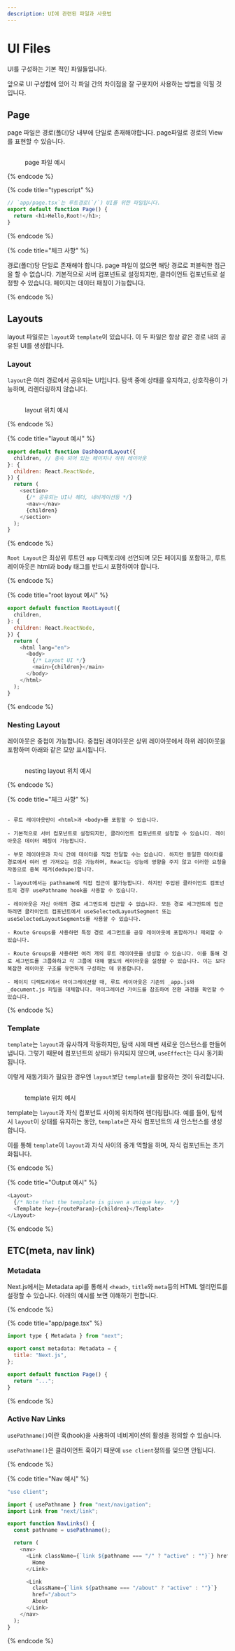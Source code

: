 ```yaml
---
description: UI에 관련된 파일과 사용법
---
```


# UI Files

UI를 구성하는 기본 적인 파일들입니다.

앞으로 UI 구성함에 있어 각 파일 간의 차이점을 잘 구분지어 사용하는 방법을 익힐 것 입니다.

## Page

page 파일은 경로(폴더)당 내부에 단일로 존재해야합니다. page파일로 경로의 View를 표현할 수 있습니다.

<figure><img src="https://nextjs.org/_next/image?url=%2Fdocs%2Fdark%2Fpage-special-file.png&w=1920&q=75" alt=""><figcaption><p>page 파일 예시</p></figcaption></figure>

{% endcode %}

{% code title="typescript" %}

```typescript
// `app/page.tsx`는 루트경로(`/`) UI를 위한 파일입니다.
export default function Page() {
  return <h1>Hello,Root!</h1>;
}
```

{% endcode %}

{% code title="체크 사항" %}


경로(폴더)당 단일로 존재해야 합니다.
page 파일이 없으면 해당 경로로 퍼블릭한 접근을 할 수 없습니다.
기본적으로 서버 컴포넌트로 설정되지만, 클라이언트 컴포넌트로 설정할 수 있습니다.
페이지는 데이터 패칭이 가능합니다.


{% endcode %}

## Layouts

layout 파일로는 `layout`와 `template`이 있습니다. 이 두 파일은 항상 같은 경로 내의 공유된 UI를 생성합니다.

### Layout

`layout`은 여러 경로에서 공유되는 UI입니다. 탐색 중에 상태를 유지하고, 상호작용이 가능하며, 리렌더링하지 않습니다.

<figure><img src="https://nextjs.org/_next/image?url=%2Fdocs%2Fdark%2Flayout-special-file.png&w=1920&q=75" alt=""><figcaption><p>layout 위치 예시</p></figcaption></figure>

{% endcode %}

{% code title="layout 예시" %}

```js
export default function DashboardLayout({
  children, // 종속 되어 있는 페이지나 하위 레이아웃
}: {
  children: React.ReactNode,
}) {
  return (
    <section>
      {/* 공유되는 UI나 헤더, 네비게이션등 */}
      <nav></nav>
      {children}
    </section>
  );
}
```

{% endcode %}

`Root Layout`은 최상위 루트인 `app` 디렉토리에 선언되며 모든 페이지를 포함하고, 루트 레이아웃은 html과 body 태그를 반드시 포함하여야 합니다.

{% endcode %}

{% code title="root layout 예시" %}

```js
export default function RootLayout({
  children,
}: {
  children: React.ReactNode,
}) {
  return (
    <html lang="en">
      <body>
        {/* Layout UI */}
        <main>{children}</main>
      </body>
    </html>
  );
}
```

{% endcode %}

### Nesting Layout

레이아웃은 중첩이 가능합니다. 중첩된 레이아웃은 상위 레이아웃에서 하위 레이아웃을 포함하며 아래와 같은 모양 표시됩니다.

<figure><img src="https://nextjs.org/_next/image?url=%2Fdocs%2Fdark%2Fnested-layouts-ui.png&w=1920&q=75" alt=""><figcaption><p>nesting layout 위치 예시</p></figcaption></figure>

{% endcode %}

{% code title="체크 사항" %}

```

- 루트 레이아웃만이 <html>과 <body>를 포함할 수 있습니다.

- 기본적으로 서버 컴포넌트로 설정되지만, 클라이언트 컴포넌트로 설정할 수 있습니다. 레이아웃은 데이터 패칭이 가능합니다.

- 부모 레이아웃과 자식 간에 데이터를 직접 전달할 수는 없습니다. 하지만 동일한 데이터를 경로에서 여러 번 가져오는 것은 가능하며, React는 성능에 영향을 주지 않고 이러한 요청을 자동으로 중복 제거(dedupe)합니다.

- layout에서는 pathname에 직접 접근이 불가능합니다. 하지만 주입된 클라이언트 컴포넌트의 경우 usePathname hook을 사용할 수 있습니다.

- 레이아웃은 자신 아래의 경로 세그먼트에 접근할 수 없습니다. 모든 경로 세그먼트에 접근하려면 클라이언트 컴포넌트에서 useSelectedLayoutSegment 또는 useSelectedLayoutSegments를 사용할 수 있습니다.

- Route Groups를 사용하면 특정 경로 세그먼트를 공유 레이아웃에 포함하거나 제외할 수 있습니다.

- Route Groups를 사용하면 여러 개의 루트 레이아웃을 생성할 수 있습니다. 이를 통해 경로 세그먼트를 그룹화하고 각 그룹에 대해 별도의 레이아웃을 설정할 수 있습니다. 이는 보다 복잡한 레이아웃 구조를 유연하게 구성하는 데 유용합니다.

- 페이지 디렉토리에서 마이그레이션할 때, 루트 레이아웃은 기존의 _app.js와 _document.js 파일을 대체합니다. 마이그레이션 가이드를 참조하여 전환 과정을 확인할 수 있습니다.

```

{% endcode %}

### Template

`template`는 `layout`과 유사하게 작동하지만, 탐색 시에 매번 새로운 인스턴스를 만들어냅니다. 그렇기 때문에 컴포넌트의 상태가 유지되지 않으며, `useEffect`는 다시 동기화됩니다. 

이렇게 재동기화가 필요한 경우엔 `layout`보단 `template`을 활용하는 것이 유리합니다.

<figure><img src="https://nextjs.org/_next/image?url=%2Fdocs%2Fdark%2Ftemplate-special-file.png&w=1920&q=75" alt=""><figcaption><p>template 위치 예시</p></figcaption></figure>

template는 `layout`과 자식 컴포넌트 사이에 위치하여 렌더링됩니다. 예를 들어, 탐색 시 `layout`이 상태를 유지하는 동안, `template`은 자식 컴포넌트의 새 인스턴스를 생성합니다. 

이를 통해 `template`이 `layout`과 자식 사이의 중개 역할을 하며, 자식 컴포넌트는 초기화됩니다.

{% endcode %}

{% code title="Output 예시" %}

```js
<Layout>
  {/* Note that the template is given a unique key. */}
  <Template key={routeParam}>{children}</Template>
</Layout>
```

{% endcode %}

## ETC(meta, nav link)

### Metadata

Next.js에서는 Metadata api를 통해서 `<head>`, `title`와 `meta`등의 HTML 엘리먼트를 설정할 수 있습니다. 아래의 예시를 보면 이해하기 편합니다.

{% endcode %}

{% code title="app/page.tsx" %}

```js
import type { Metadata } from "next";

export const metadata: Metadata = {
  title: "Next.js",
};

export default function Page() {
  return "...";
}
```

{% endcode %}

### Active Nav Links

`usePathname()`이란 훅(hook)을 사용하여 네비게이션의 활성을 정의할 수 있습니다.

`usePathname()`은 클라이언트 훅이기 때문에 `use client`정의를 잊으면 안됩니다.

{% endcode %}

{% code title="Nav 예시" %}

```js
"use client";

import { usePathname } from "next/navigation";
import Link from "next/link";

export function NavLinks() {
  const pathname = usePathname();

  return (
    <nav>
      <Link className={`link ${pathname === "/" ? "active" : ""}`} href="/">
        Home
      </Link>

      <Link
        className={`link ${pathname === "/about" ? "active" : ""}`}
        href="/about">
        About
      </Link>
    </nav>
  );
}
```

{% endcode %}
